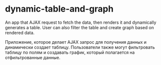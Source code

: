 # dynamic-table-and-graph

An app that AJAX request to fetch the data, then renders it and dynamically generates a table. User can also filter the table and create graph based on rendered data.

Приложение, которое делает AJAX запрос для получения данных и динамически создает таблицу. Пользователи также могут фильтровать таблицу по полям и создавать график, который полагается на отфильтрованные данные.
